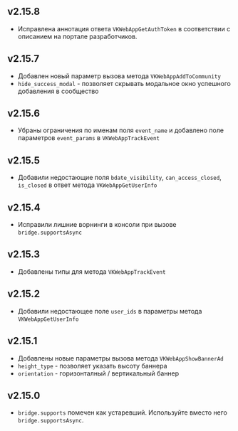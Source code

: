 ## v2.15.8

- Исправлена аннотация ответа `VKWebAppGetAuthToken` в соответствии с описанием на портале разработчиков.

## v2.15.7

- Добавлен новый параметр вызова метода `VKWebAppAddToCommunity`
- `hide_success_modal` - позволяет скрывать модальное окно успешного добавления в сообщество

## v2.15.6

- Убраны ограничения по именам поля `event_name` и добавлено поле параметров `event_params` в `VKWebAppTrackEvent`

## v2.15.5

- Добавили недостающие поля `bdate_visibility`, `can_access_closed`, `is_closed` в ответ метода `VKWebAppGetUserInfo`

## v2.15.4

- Исправили лишние ворнинги в консоли при вызове `bridge.supportsAsync`

## v2.15.3

- Добавлены типы для метода `VKWebAppTrackEvent`

## v2.15.2

- Добавили недостающее поле `user_ids` в параметры метода `VKWebAppGetUserInfo`

## v2.15.1

- Добавлены новые параметры вызова метода `VKWebAppShowBannerAd`
- `height_type` - позволяет указать высоту баннера
- `orientation` - горизонталный / вертикальный баннер

## v2.15.0

- `bridge.supports` помечен как устаревший. Используйте вместо него `bridge.supportsAsync`.
